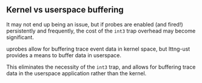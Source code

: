 ## Kernel vs userspace buffering

It may not end up being an issue, but if probes are enabled (and fired!) persistently and frequently, the cost of the `int3` trap overhead may become significant.

uprobes allow for buffering trace event data in kernel space, but lttng-ust provides a means to buffer data in userspace.

This eliminates the necessity of the `int3` trap, and allows for buffering trace data in the userspace application rather than the kernel.
